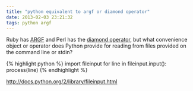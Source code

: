 ```yaml
---
title: "python equivalent to argf or diamond operator"
date: 2013-02-03 23:21:32
tags: python argf
---
```


<p>
Ruby has <a href="http://www.ruby-doc.org/core-1.9.3/ARGF.html">ARGF</a> and Perl has the <a href="http://perldoc.perl.org/perlop.html#I%2fO-Operators">diamond operator</a>, but what convenience object or operator does Python provide for reading from files provided on the command line or stdin?</p>

{% highlight python %}
import fileinput
for line in fileinput.input():
    process(line)
{% endhighlight %}

</p>

<p>
<a href="http://docs.python.org/2/library/fileinput.html">http://docs.python.org/2/library/fileinput.html</a>
</p>
